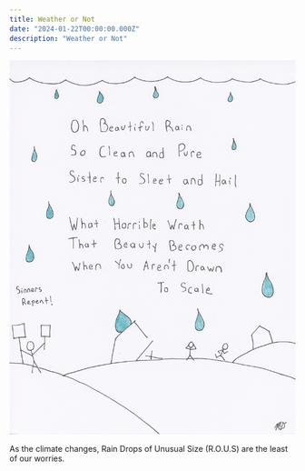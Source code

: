 ```yaml
---
title: Weather or Not
date: "2024-01-22T00:00:00.000Z"
description: "Weather or Not"
---
```


![Weather or Not](./weather-or-not.jpg)

As the climate changes, Rain Drops of Unusual Size (R.O.U.S) are the least of our worries.
